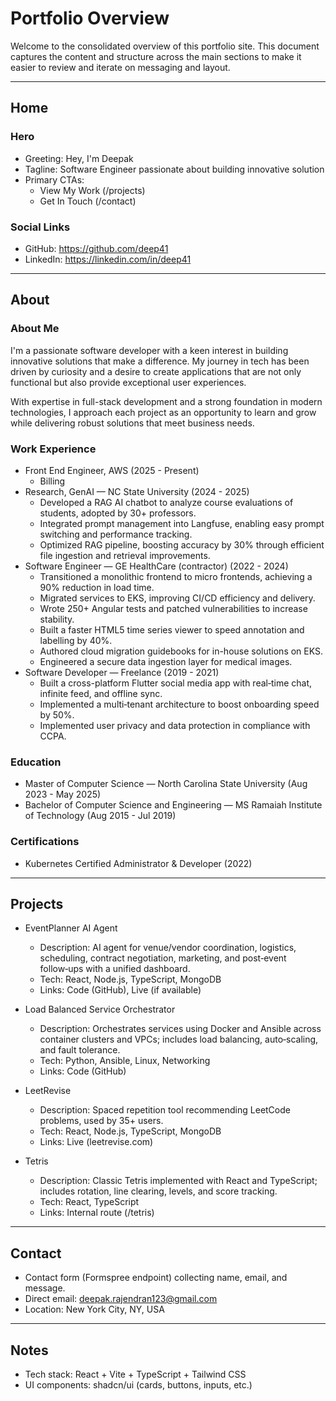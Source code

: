 # Portfolio Overview

Welcome to the consolidated overview of this portfolio site. This document captures the content and structure across the main sections to make it easier to review and iterate on messaging and layout.

---

## Home

### Hero
- Greeting: Hey, I'm Deepak
- Tagline: Software Engineer passionate about building innovative solution
- Primary CTAs:
  - View My Work (/projects)
  - Get In Touch (/contact)

### Social Links
- GitHub: https://github.com/deep41
- LinkedIn: https://linkedin.com/in/deep41

---

## About

### About Me
I'm a passionate software developer with a keen interest in building innovative solutions that make a difference. My journey in tech has been driven by curiosity and a desire to create applications that are not only functional but also provide exceptional user experiences.

With expertise in full-stack development and a strong foundation in modern technologies, I approach each project as an opportunity to learn and grow while delivering robust solutions that meet business needs.

### Work Experience
- Front End Engineer, AWS (2025 - Present)
  - Billing
- Research, GenAI — NC State University (2024 - 2025)
  - Developed a RAG AI chatbot to analyze course evaluations of students, adopted by 30+ professors.
  - Integrated prompt management into Langfuse, enabling easy prompt switching and performance tracking.
  - Optimized RAG pipeline, boosting accuracy by 30% through efficient file ingestion and retrieval improvements.
- Software Engineer — GE HealthCare (contractor) (2022 - 2024)
  - Transitioned a monolithic frontend to micro frontends, achieving a 90% reduction in load time.
  - Migrated services to EKS, improving CI/CD efficiency and delivery.
  - Wrote 250+ Angular tests and patched vulnerabilities to increase stability.
  - Built a faster HTML5 time series viewer to speed annotation and labelling by 40%.
  - Authored cloud migration guidebooks for in-house solutions on EKS.
  - Engineered a secure data ingestion layer for medical images.
- Software Developer — Freelance (2019 - 2021)
  - Built a cross-platform Flutter social media app with real‑time chat, infinite feed, and offline sync.
  - Implemented a multi‑tenant architecture to boost onboarding speed by 50%.
  - Implemented user privacy and data protection in compliance with CCPA.

### Education
- Master of Computer Science — North Carolina State University (Aug 2023 - May 2025)
- Bachelor of Computer Science and Engineering — MS Ramaiah Institute of Technology (Aug 2015 - Jul 2019)

### Certifications
- Kubernetes Certified Administrator & Developer (2022)


---

## Projects

- EventPlanner AI Agent
  - Description: AI agent for venue/vendor coordination, logistics, scheduling, contract negotiation, marketing, and post‑event follow‑ups with a unified dashboard.
  - Tech: React, Node.js, TypeScript, MongoDB
  - Links: Code (GitHub), Live (if available)

- Load Balanced Service Orchestrator
  - Description: Orchestrates services using Docker and Ansible across container clusters and VPCs; includes load balancing, auto‑scaling, and fault tolerance.
  - Tech: Python, Ansible, Linux, Networking
  - Links: Code (GitHub)

- LeetRevise
  - Description: Spaced repetition tool recommending LeetCode problems, used by 35+ users.
  - Tech: React, Node.js, TypeScript, MongoDB
  - Links: Live (leetrevise.com)

- Tetris
  - Description: Classic Tetris implemented with React and TypeScript; includes rotation, line clearing, levels, and score tracking.
  - Tech: React, TypeScript
  - Links: Internal route (/tetris)

---

## Contact

- Contact form (Formspree endpoint) collecting name, email, and message.
- Direct email: deepak.rajendran123@gmail.com
- Location: New York City, NY, USA

---

## Notes

- Tech stack: React + Vite + TypeScript + Tailwind CSS
- UI components: shadcn/ui (cards, buttons, inputs, etc.)


